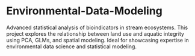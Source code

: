 # Environmental-Data-Modeling
Advanced statistical analysis of bioindicators in stream ecosystems. This project explores the relationship between land use and aquatic integrity using PCA, GLMs, and spatial modeling. Ideal for showcasing expertise in environmental data science and statistical modeling.
